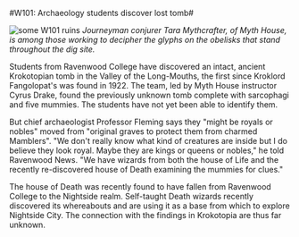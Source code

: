 #W101: Archaeology students discover lost tomb#

![some W101 ruins](http://westkarana.com/wp-content/uploads/2008/07/wizardgraphicalclient-2008-07-14-07-22-17-66.jpg)
*Journeyman conjurer Tara Mythcrafter, of Myth House, is among those working to decipher the glyphs on the obelisks that stand throughout the dig site.*

Students from Ravenwood College have discovered an intact, ancient Krokotopian tomb in the Valley of the Long-Mouths, the first since Kroklord Fangolopat's was found in 1922. The team, led by Myth House instructor Cyrus Drake, found the previously unknown tomb complete with sarcophagi and five mummies. The students have not yet been able to identify them.

But chief archaeologist Professor Fleming says they "might be royals or nobles" moved from "original graves to protect them from charmed Mamblers". "We don't really know what kind of creatures are inside but I do believe they look royal. Maybe they are kings or queens or nobles," he told Ravenwood News. "We have wizards from both the house of Life and the recently re-discovered house of Death examining the mummies for clues."

The house of Death was recently found to have fallen from Ravenwood College to the Nightside realm. Self-taught Death wizards recently discovered its whereabouts and are using it as a base from which to explore Nightside City. The connection with the findings in Krokotopia are thus far unknown.

